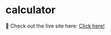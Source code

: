 # calculator

🔗 Check out the live site here: [Click here!](https://k-saidhar.github.io/landing-page/)

